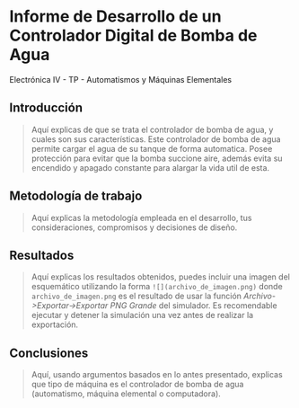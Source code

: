 # Informe de Desarrollo de un Controlador Digital de Bomba de Agua

Electrónica IV - TP - Automatismos y Máquinas Elementales

## Introducción

> Aquí explicas de que se trata el controlador de bomba de agua, y cuales son sus características.
Este controlador de bomba de agua permite cargar el agua de su tanque de forma automatica. Posee protección para evitar que la bomba succione aire, además evita su encendido y apagado constante para alargar la vida util de esta.

## Metodología de trabajo

> Aquí explicas la metodología empleada en el desarrollo, tus consideraciones, compromisos y decisiones de diseño.

## Resultados

> Aquí explicas los resultados obtenidos, puedes incluir una imagen del esquemático utilizando la forma `![](archivo_de_imagen.png)` donde `archivo_de_imagen.png` es el resultado de usar la función *Archivo->Exportar->Exportar PNG Grande* del simulador. Es recomendable ejecutar y detener la simulación una vez antes de realizar la exportación.

## Conclusiones

> Aquí, usando argumentos basados en lo antes presentado, explicas que tipo de máquina es el controlador de bomba de agua (automatismo, máquina elemental o computadora).
